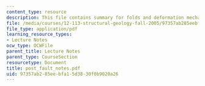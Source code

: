 ```yaml
---
content_type: resource
description: This file contains summary for folds and deformation mechanisms.
file: /media/courses/12-113-structural-geology-fall-2005/97357ab285eebfa15d3830f0b9020a26_post_fault_notes.pdf
file_type: application/pdf
learning_resource_types:
- Lecture Notes
ocw_type: OCWFile
parent_title: Lecture Notes
parent_type: CourseSection
resourcetype: Document
title: post_fault_notes.pdf
uid: 97357ab2-85ee-bfa1-5d38-30f0b9020a26
---
```

